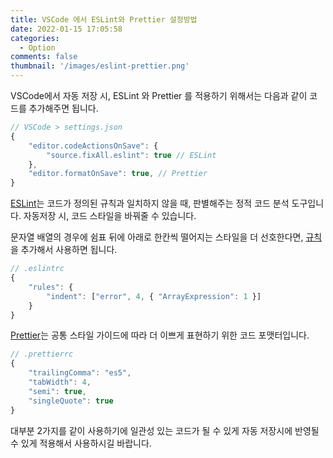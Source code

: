 ```yaml
---
title: VSCode 에서 ESLint와 Prettier 설정방법
date: 2022-01-15 17:05:58
categories:
  - Option
comments: false
thumbnail: '/images/eslint-prettier.png'
---
```


VSCode에서 자동 저장 시, ESLint 와 Prettier 를 적용하기 위해서는 다음과 같이 코드를 추가해주면 됩니다.

```js
// VSCode > settings.json
{
    "editor.codeActionsOnSave": {
        "source.fixAll.eslint": true // ESLint
    },
    "editor.formatOnSave": true, // Prettier
}
```

[ESLint](https://eslint.org/docs/user-guide/getting-started)는 코드가 정의된 규칙과 일치하지 않을 때, 판별해주는 정적 코드 분석 도구입니다. 자동저장 시, 코드 스타일을 바꿔줄 수 있습니다.

문자열 배열의 경우에 쉼표 뒤에 아래로 한칸씩 떨어지는 스타일을 더 선호한다면, [규칙](https://eslint.org/docs/rules/indent#:~:text=bar%2C%0Abaz%2C%0A%20%20%20%20%20%20qux%0A%5D%3B-,Examples,-of%20correct%20code)을 추가해서 사용하면 됩니다.

```js
// .eslintrc
{
    "rules": {
        "indent": ["error", 4, { "ArrayExpression": 1 }]
    }
}
```

[Prettier](https://prettier.io/docs/en/index.html)는 공통 스타일 가이드에 따라 더 이쁘게 표현하기 위한 코드 포맷터입니다.

```js
// .prettierrc
{
    "trailingComma": "es5",
    "tabWidth": 4,
    "semi": true,
    "singleQuote": true
}
```

대부분 2가지를 같이 사용하기에 일관성 있는 코드가 될 수 있게 자동 저장시에 반영될 수 있게 적용해서 사용하시길 바랍니다.
